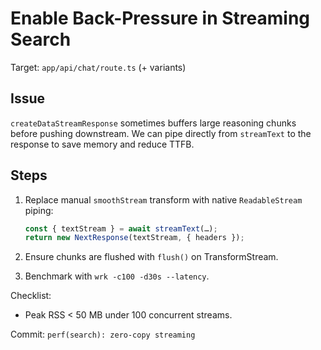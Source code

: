 # Enable Back-Pressure in Streaming Search

Target: `app/api/chat/route.ts` (+ variants)

## Issue

`createDataStreamResponse` sometimes buffers large reasoning chunks before
pushing downstream. We can pipe directly from `streamText` to the response to
save memory and reduce TTFB.

## Steps

1. Replace manual `smoothStream` transform with native `ReadableStream`
   piping:

   ```ts
   const { textStream } = await streamText(…);
   return new NextResponse(textStream, { headers });
   ```

2. Ensure chunks are flushed with `flush()` on TransformStream.

3. Benchmark with `wrk -c100 -d30s --latency`.

Checklist:

- Peak RSS < 50 MB under 100 concurrent streams.

Commit: `perf(search): zero-copy streaming`
